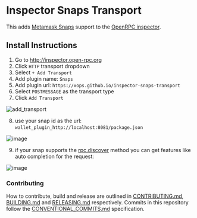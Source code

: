 # Inspector Snaps Transport

This adds [Metamask Snaps](https://github.com/MetaMask/metamask-snaps-beta) support to the [OpenRPC inspector](http://inspector.open-rpc.org).


## Install Instructions

1. Go to http://inspector.open-rpc.org
2. Click `HTTP` transport dropdown
3. Select `+ Add Transport`
4. Add plugin name: `Snaps`
5. Add plugin url: `https://xops.github.io/inspector-snaps-transport`
6. Select `POSTMESSAGE` as the transport type
7. Click `Add Transport`

![add_transport](https://user-images.githubusercontent.com/364566/77793417-40b72000-7027-11ea-9acb-615d2196848e.png)

8. use your snap id as the url: `wallet_plugin_http://localhost:8081/package.json`

![image](https://user-images.githubusercontent.com/364566/77793507-6f34fb00-7027-11ea-8201-fb5c64b644b8.png)

9. if your snap supports the [rpc.discover](https://spec.open-rpc.org/#service-discovery-method) method you can get features like auto completion for the request:

![image](https://user-images.githubusercontent.com/364566/77794498-401f8900-7029-11ea-92c4-8363b7c5ec40.png)

### Contributing

How to contribute, build and release are outlined in [CONTRIBUTING.md](CONTRIBUTING.md), [BUILDING.md](BUILDING.md) and [RELEASING.md](RELEASING.md) respectively. Commits in this repository follow the [CONVENTIONAL_COMMITS.md](CONVENTIONAL_COMMITS.md) specification.
